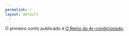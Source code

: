 ```yaml
---
permalink: /
layout: default
---
```


O primeiro conto publicado é [O Reino do Ar-condicionado](/reino.html).
